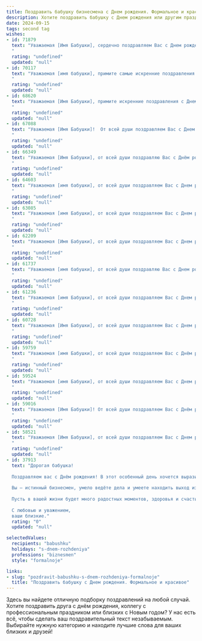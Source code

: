 ```yaml
---
title: Поздравить бабушку бизнесмена c Днем рождения. Формальное и красивое
description: Хотите поздравить бабушку c Днем рождения или другим праздником? Наш ИИ создаст незабываемое поздравление, а вы обязательно выделитесь среди других.  
date: 2024-09-15
tags: second tag
wishes:
- id: 71879
  text: "Уважаемая [Имя Бабушки], сердечно поздравляем Вас с Днем рождения! Желаем Вам крепкого здоровья, неиссякаемой энергии и благополучия во всех начинаниях. Пусть Ваша мудрость и жизненный опыт всегда служат Вам опорой, а Ваше сердце будет наполнено любовью и радостью.
  "
  rating: "undefined"
  updated: "null"
- id: 70117
  text: "Уважаемая [имя бабушки], примите самые искренние поздравления с Днем рождения!  Желаем Вам крепкого здоровья, бодрости духа,  успеха в Ваших делах и  радости от каждого прожитого дня.  Пусть Ваше сердце всегда будет согрето любовью близких!
  "
  rating: "undefined"
  updated: "null"
- id: 68620
  text: "Уважаемая [Имя Бабушки], примите искренние поздравления с Днем рождения! Желаем Вам крепкого здоровья, благополучия, новых успехов в Вашем бизнесе и, конечно же, радости от каждого прожитого дня.
  "
  rating: "undefined"
  updated: "null"
- id: 67088
  text: "Уважаемая [Имя Бабушки]!  От всей души поздравляем Вас с Днем рождения! Желаем Вам крепкого здоровья, благополучия, оптимизма и новых успехов в Вашей нелёгкой, но столь уважаемой профессии бизнесмена. Пусть каждый день будет полон радости, любви и добрых событий.
  "
  rating: "undefined"
  updated: "null"
- id: 66349
  text: "Уважаемая [Имя Бабушки], от всей души поздравляю Вас с Днём рождения! Желаю Вам крепкого здоровья, благополучия и процветания в Вашем бизнесе. Пусть каждый день приносит радость, а Ваша жизнь будет наполнена успехами и приятными моментами!
  "
  rating: "undefined"
  updated: "null"
- id: 64603
  text: "Уважаемая [имя бабушки], от всей души поздравляем Вас с Днем рождения! Желаем Вам крепкого здоровья, оптимизма, благополучия и дальнейших успехов в бизнесе. Пусть Ваша деловая хватка и мудрость всегда ведут Вас к новым вершинам!
  "
  rating: "undefined"
  updated: "null"
- id: 63085
  text: "Уважаемая [имя Бабушки], от всей души поздравляем Вас с Днем рождения! Желаем Вам крепкого здоровья, благополучия,  успехов в Вашем нелегком, но столь важном деле – бизнесе. Пусть каждый день дарит Вам радость и удовлетворение от достигнутых результатов. Счастья Вам, любви и долголетия!
  "
  rating: "undefined"
  updated: "null"
- id: 62209
  text: "Уважаемая [Имя Бабушки], от всей души поздравляем Вас с Днем рождения! Желаем Вам крепкого здоровья, неиссякаемой энергии, благополучия и успехов в Ваших начинаниях. Пусть каждый день будет наполнен радостью, теплом и любовью близких людей.
  "
  rating: "undefined"
  updated: "null"
- id: 61737
  text: "Уважаемая [имя бабушки], от всей души поздравляю Вас с Днем рождения! Желаю Вам крепкого здоровья, процветания в бизнесе, семейного благополучия и радостных моментов в жизни. Пусть каждый день будет наполнен счастьем и любовью близких.
  "
  rating: "undefined"
  updated: "null"
- id: 61236
  text: "Уважаемая [имя Бабушки], от всей души поздравляем Вас с Днем рождения! Желаем Вам крепкого здоровья, благополучия, процветания в  Вашем бизнесе и исполнения всех желаний. Пусть этот день принесет Вам радость, тепло и любовь близких.
  "
  rating: "undefined"
  updated: "null"
- id: 60728
  text: "Уважаемая [Имя Бабушки], от всей души поздравляем Вас с Днем рождения! Желаем Вам крепкого здоровья, неиссякаемой энергии, оптимизма и благополучия! Пусть Ваша жизнь будет наполнена радостью, любовью и удачей!
  "
  rating: "undefined"
  updated: "null"
- id: 59759
  text: "Уважаемая [имя Бабушки], от всей души поздравляем Вас с Днём рождения! Желаем Вам крепкого здоровья, долгих лет жизни, благополучия и процветания. Пусть Ваш богатый опыт и мудрые советы всегда будут ценным подарком для Ваших близких.
  "
  rating: "undefined"
  updated: "null"
- id: 59524
  text: "Уважаемая [имя Бабушки], от всей души поздравляем Вас с Днем рождения! Желаем Вам крепкого здоровья, бодрости духа, семейного благополучия и успехов в Вашем нелегком деле бизнесмена. Пусть каждый день будет наполнен радостью, любовью и светлыми эмоциями. Счастья Вам и долгих лет жизни!
  "
  rating: "undefined"
  updated: "null"
- id: 59016
  text: "Уважаемая [Имя Бабушки]! От всей души поздравляем Вас с Днём рождения! Желаем Вам крепкого здоровья, благополучия, успехов в Вашем нелёгком, но таком важном деле - бизнесе. Пусть Ваша мудрость и опыт продолжают вдохновлять Вас на новые свершения. Счастья Вам, любви и радости!
  "
  rating: "undefined"
  updated: "null"
- id: 58521
  text: "Уважаемая [Имя Бабушки], от всей души поздравляем Вас с Днем рождения! Желаем Вам крепкого здоровья, неиссякаемой энергии и успехов в Вашем непростом, но благородном  бизнесе. Пусть каждый день приносит Вам радость, тепло близких и новые победы!
  "
  rating: "undefined"
  updated: "null"
- id: 37913
  text: "Дорогая бабушка!
  
  Поздравляем вас с Днём рождения! В этот особенный день хочется выразить вам нашу глубокую благодарность и сердечные пожелания. Ваша мудрость, жизненный опыт и поддержка не только вдохновляют, но и дарят нам силу двигаться вперёд.
  
  Вы — истинный бизнесмен, умело ведёте дела и умеете находить выход из любой ситуации. Ваши достижения и уверенность в собственных силах служат примером для нас. Мы гордимся вами и восхищаемся вашими успехами.
  
  Пусть в вашей жизни будет много радостных моментов, здоровья и счастья. Желаем вам новых свершений, гармонии и благополучия.
  
  С любовью и уважением,
  ваши близкие."
  rating: "0"
  updated: "null"

selectedValues:
  recipients: "babushku"
  holidays: "s-dnem-rozhdeniya"
  professions: "biznesmen"
  style: "formalnoje"

links:
- slug: "pozdravit-babushku-s-dnem-rozhdeniya-formalnoje"
  title: "Поздравить бабушку c Днем рождения. Формальное и красивое"
---
```


Здесь вы найдете отличную подборку поздравлений на любой случай. 
Хотите поздравить друга с днём рождения, коллегу с профессиональным праздником или близких с Новым годом? У нас есть всё, чтобы сделать ваш поздравительный текст незабываемым. Выбирайте нужную категорию и находите лучшие слова для ваших близких и друзей!
